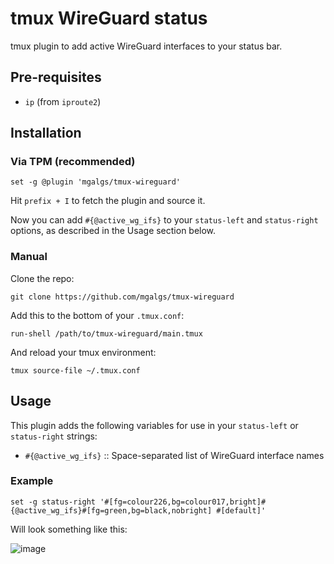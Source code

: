 # tmux WireGuard status

tmux plugin to add active WireGuard interfaces to your status bar.

## Pre-requisites

- `ip` (from `iproute2`)

## Installation

### Via TPM (recommended)

```
set -g @plugin 'mgalgs/tmux-wireguard'
```

Hit `prefix + I` to fetch the plugin and source it.

Now you can add `#{@active_wg_ifs}` to your `status-left` and
`status-right` options, as described in the Usage section below.

### Manual

Clone the repo:

```
git clone https://github.com/mgalgs/tmux-wireguard
```

Add this to the bottom of your `.tmux.conf`:

```
run-shell /path/to/tmux-wireguard/main.tmux
```

And reload your tmux environment:

```
tmux source-file ~/.tmux.conf
```

## Usage

This plugin adds the following variables for use in your `status-left` or
`status-right` strings:

  - `#{@active_wg_ifs}` :: Space-separated list of WireGuard interface names

### Example

```
set -g status-right '#[fg=colour226,bg=colour017,bright]#{@active_wg_ifs}#[fg=green,bg=black,nobright] #[default]'
```

Will look something like this:

![image](https://github.com/user-attachments/assets/3923eb58-eb61-4720-8f90-340148aed427)

